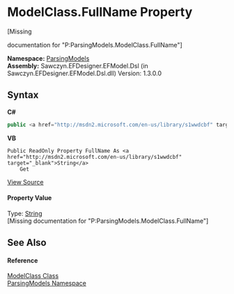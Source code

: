 # ModelClass.FullName Property 
 

\[Missing <summary> documentation for "P:ParsingModels.ModelClass.FullName"\]

**Namespace:**&nbsp;<a href="N_ParsingModels">ParsingModels</a><br />**Assembly:**&nbsp;Sawczyn.EFDesigner.EFModel.Dsl (in Sawczyn.EFDesigner.EFModel.Dsl.dll) Version: 1.3.0.0

## Syntax

**C#**<br />
``` C#
public <a href="http://msdn2.microsoft.com/en-us/library/s1wwdcbf" target="_blank">string</a> FullName { get; }
```

**VB**<br />
``` VB
Public ReadOnly Property FullName As <a href="http://msdn2.microsoft.com/en-us/library/s1wwdcbf" target="_blank">String</a>
	Get
```

<a href="https://github.com/msawczyn/EFDesigner/tree/master/src/ParsingModels/ModelClass.cs#L13" title="View the source code">View Source</a><br />

#### Property Value
Type: <a href="http://msdn2.microsoft.com/en-us/library/s1wwdcbf" target="_blank">String</a><br />\[Missing <value> documentation for "P:ParsingModels.ModelClass.FullName"\]

## See Also


#### Reference
<a href="T_ParsingModels_ModelClass">ModelClass Class</a><br /><a href="N_ParsingModels">ParsingModels Namespace</a><br />